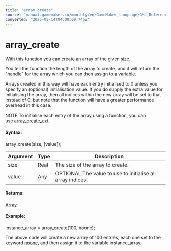 ```yaml
---
title: "array_create"
source: "manual.gamemaker.io/monthly/en/GameMaker_Language/GML_Reference/Variable_Functions/array_create.htm"
converted: "2025-09-14T04:00:09.746Z"
---
```


# array\_create

With this function you can create an array of the given size.

You tell the function the length of the array to create, and it will return the "handle" for the array which you can then assign to a variable.

Arrays created in this way will have each entry initialised to 0 unless you specify an (optional) initialisation value. If you do supply the extra value for initialising the array, then all indices within the new array will be set to that instead of 0, but note that the function will have a greater performance overhead in this case.

NOTE To initialise each entry of the array using a function, you can use [array\_create\_ext](array_create_ext.md).

#### Syntax:

array\_create(size, \[value\]);

| Argument | Type | Description |
| --- | --- | --- |
| size | Real | The size of the array to create. |
| value | Any | OPTIONAL The value to use to initialise all array indices. |

#### Returns:

[Array](../../GML_Overview/Arrays.md)

#### Example:

instance\_array = array\_create(100, noone);

The above code will create a new array of 100 entries, each one set to the keyword [noone](../../GML_Overview/Instance%20Keywords/noone.md), and then assign it to the variable instance\_array.